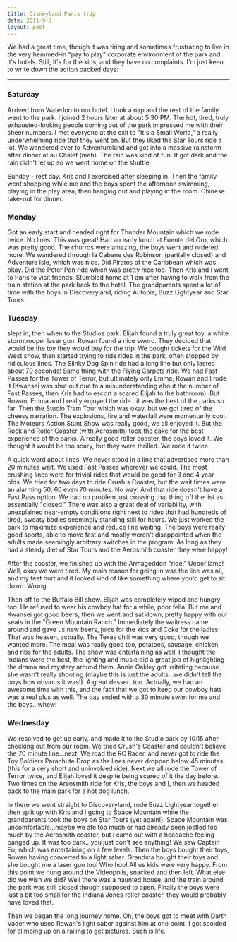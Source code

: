```yaml
---
title: Disneyland Paris trip
date: 2011-9-8
layout: post
---
```


We had a great time, though it was tiring and sometimes frustrating to
live in the very hemmed-in "pay to play" corporate environment of the park
and it's hotels. Still, it's for the kids, and they have no complaints.
I'm just keen to write down the action packed days:
  
---
  
### Saturday 

Arrived from Waterloo to our hotel. I took a nap and the rest
of the family went to the park. I joined 2 hours later at about 5:30 PM.
The hot, tired, truly exhausted-looking people coming out of the park impressed
me with their sheer numbers. I met everyone at the exit to "It's a Small
World," a really underwhelming ride that they went on. But they liked the
Star Tours ride a lot. We wandered over to Adventureland and got into a
massive rainstorm after dinner at au Chalet (meh). The rain was kind of
fun. It got dark and the rain didn't let up so we went home on the shuttle.
  
Sunday - rest day. Kris and I exercised after sleeping in. Then the family
went shopping while me and the boys spent the afternoon swimming, playing
in the play area, then hanging out and playing in the room. Chinese take-out
for dinner.
  
  
### Monday 

Got an early start and headed right for Thunder Mountain which
we rode twice. No lines! This was great! Had an early lunch at Fuente del
Oro, which was pretty good. The churros were amazing, the boys went and
ordered more. We wandered through la Cabane des Robinson (partially closed)
and Adventure Isle, which was nice.  Did Pirates of the Caribbean
which was okay. Did the Peter Pan ride which was pretty nice too. Then
Kris and I went to Paris to visit friends. Stumbled home at 1 am after
having to walk from the train station at the park back to the hotel. The
grandparents spent a lot of time with the boys in Discoveryland, riding
Autopia, Buzz Lightyear and Star Tours.
  
  
### Tuesday

slept in, then when to the Studios park. Elijah found a truly
great toy, a white stormtrooper laser gun. Rowan found a nice sword. They
decided that would be the toy they would buy for the trip. We bought tickets
for the Wild West show, then started trying to ride rides in the park,
often stopped by ridiculous lines. The Slinky Dog Spin ride had a long
line but only lasted about 70 seconds! Same thing with the Flying Carpets
ride. We had Fast Passes for the Tower of Terror, but ultimately only Emma,
Rowan and I rode it (Kwansei was shut out due to a misunderstanding about
the number of Fast Passes, then Kris had to escort a scared Elijah to the
bathroom). But Rowan, Emma and I really enjoyed the ride...it was the best
of the parks so far. Then the Studio Tram Tour which was okay, but we got
tired of the cheesy narration. The explosions, fire and waterfall were
momentarily cool. The Moteurs Action Stunt Show was really good, we all
enjoyed it. But the Rock and Roller Coaster (with Aerosmith) took the cake
for the best experience of the parks. A really good roller coaster, the
boys loved it. We thought it would be too scary, but they were thrilled.
We rode it twice.
  
  
A quick word about lines. We never stood in a line that advertised more
than 20 minutes wait. We used Fast Passes wherever we could. The most crushing
lines were for trivial rides that would be good for 3 and 4 year olds.
We tried for two days to ride Crush's Coaster, but the wait times were
an alarming 50, 60 even 70 minutes. No way! And that ride doesn't have
a Fast Pass option. We had no problem just crossing that thing off the
list as essentially "closed." There was also a great deal of variability,
with unexplained near-empty conditions right next to rides that had hundreds
of tired, sweaty bodies seemingly standing still for hours. We just worked
the park to maximize experience and reduce line waiting. The boys were
really good sports, able to move fast and mostly weren't disappointed when
the adults made seemingly arbitrary switches in the program. As long as
they had a steady diet of Star Tours and the Aerosmith coaster they were
happy!
  
  
After the coaster, we finished up with the Armageddon "ride." Ueber lame!
Well, okay we were tired. My main reason for going in was the line was
nil, and my feet hurt and it looked kind of like something where you'd
get to sit down. Wrong.
  
  
Then off to the Buffalo Bill show. Elijah was completely wiped and hungry
too. He refused to wear his cowboy hat for a while, poor fella. But me
and Kwansei got good beers, then we went and sat down, pretty happy with
our seats in the "Green Mountain Ranch." Immediately the waitress came
around and gave us new beers, juice for the kids and Coke for the ladies.
That was heaven, actually. The Texas chili was very good, though we wanted
more. The meal was really good too, potatoes, sausage, chicken, and ribs
for the adults. The show was entertaining as well. I thought the Indians
were the best, the lighting and music did a great job of highlighting the
drama and mystery around them. Annie Oakley got irritating because she
wasn't really shooting (maybe this is just the adults...we didn't tell
the boys how obvious it was!). A great dessert too. Actually, we had an
awesome time with this, and the fact that we got to keep our cowboy hats
was a real plus as well. The day ended with a 30 minute swim for me and
the boys...whew!
  
  
### Wednesday

We resolved to get up early, and made it to the Studio park
by 10:15 after checking out from our room. We tried Crush's Coaster and
couldn't believe the 70 minute line...next! We road the RC Racer, and never
got to ride the Toy Soldiers Parachute Drop as the lines never dropped
below 45 minutes (this for a very short and uninvolved ride). Next we all
rode the Tower of Terror twice, and Elijah loved it despite being scared
of it the day before. Two times on the Areosmith ride for Kris, the boys
and I, then we headed back to the main park for a hot dog lunch.
  
  
In there we went straight to Discoveryland, rode Buzz Lightyear together
then split up with Kris and I going to Space Mountain while the grandparents
took the boys on Star Tours (yet again!). Space Mountain was uncomfortable...maybe
we ate too much or had already been jostled too much by the Aerosmith coaster,
but I came out with a headache feeling banged up. It was too dark...you
just don't see anything! We saw Captain Eo, which was entertaining on a
few levels. Then the boys bought their toys, Rowan having converted to
a light saber. Grandma bought their toys and she bought me a laser gun
too! Who hoo! All us kids were very happy. From this point we hung around
the Videopolis, snacked and then left. What else did we wish we did? Well
there was a haunted house, and the train around the park was still closed
though supposed to open. Finally the boys were just a bit too small for
the Indiana Jones roller coaster, they would probably have loved that.
  
  
Then we began the long journey home. Oh, the boys got to meet with Darth
Vader who used Rowan's light saber against him at one point. I got scolded
for climbing up on a railing to get pictures. Such is life.
